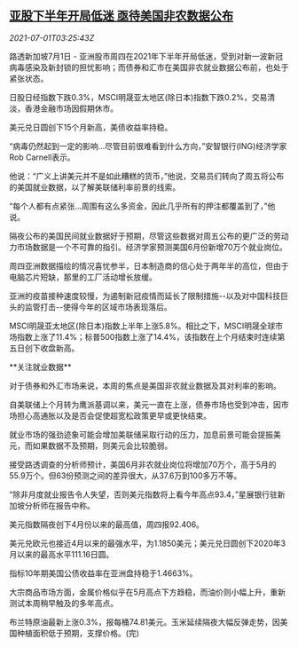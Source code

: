 <!--1625110264000-->
[亚股下半年开局低迷 亟待美国非农数据公布](https://cn.reuters.com/article/global-market-asia-stock-us-job-0701-idCNKCS2E7370)
------

<div><i>2021-07-01T03:25:43Z</i></div><p>路透新加坡7月1日 - 亚洲股市周四在2021年下半年开局低迷，受到对新一波新冠病毒感染及新封锁的担忧影响；而债券和汇市在美国非农就业数据公布前，也处于紧张状态。</p><p>日股日经指数下跌0.3%，MSCI明晟亚太地区(除日本)指数下跌0.2%，交易清淡，香港金融市场因假期休市。</p><p>美元兑日圆创下15个月新高，美债收益率持稳。</p><p>“病毒仍然起到一定的影响...尽管目前很难看到什么方向，”安智银行(ING)经济学家Rob Carnell表示。</p><p>他说：“广义上讲美元并不是如此糟糕的货币，”他说，交易员们转向了周五将公布的美国就业数据，以了解美联储利率前景的线索。</p><p>“每个人都有点紧张...周围有这么多资金，因此几乎所有的押注都覆盖到了，”他说。</p><p>隔夜公布的美国民间就业数据好于预期，尽管这些数据对周五公布的更广泛的劳动力市场数据是一个不可靠的指引。经济学家预测美国6月份新增70万个就业岗位。</p><p>周四亚洲数据描绘的情况喜忧参半，日本制造商的信心处于两年半的高位，但由于电脑芯片短缺，那里的工厂活动增长放缓。</p><p>亚洲的疫苗接种速度较慢，为遏制新冠疫情而延长了限制措施--以及对中国科技巨头的监管打击--使得今年的区域市场表现落后。</p><p>MSCI明晟亚太地区(除日本)指数上半年上涨5.8%。相比之下，MSCI明晟全球市场指数上涨了11.4%；标普500指数上涨了14.4%，该指数在上个月结束时连续第五日创下收盘新高。</p><p>**关注就业数据**</p><p>对于债券和外汇市场来说，本周的焦点是美国非农就业数据及其对利率的影响。</p><p>自美联储上个月转为鹰派基调以来，美元一直在上涨，债券市场也受到冲击，因市场担心高通胀以及是否会促使超宽松政策更早或更快结束。</p><p>就业市场的强劲迹象可能会增加美联储采取行动的压力，加息前景可能会提振美元，而如果数据不及预期，则美元会比较脆弱。</p><p>接受路透调查的分析师预计，美国6月非农就业岗位将增加70万个，高于5月的55.9万个。但63份预测之间的差异很大，从37.6万到100多万不等。</p><p>“除非月度就业报告令人失望，否则美元指数将上看今年高点93.4，”星展银行驻新加坡分析师在报告中称。</p><p>美元指数隔夜创下4月份以来的最高值，周四报92.406。</p><p>美元兑欧元也接近4月以来的最强水平，为1.1850美元；美元兑日圆创下2020年3月以来的最高水平111.16日圆。</p><p>指标10年期美国公债收益率在亚洲盘持稳于1.4663%。</p><p>大宗商品市场方面，金属价格似乎在5月高点下方趋稳，而油价则小幅上升，重新测试本周稍早触及的多年高点。</p><p>布兰特原油最新上涨0.3%，报每桶74.81美元。玉米延续隔夜大幅反弹走势，因美国种植面积低于预期，支撑价格。(完)</p>

